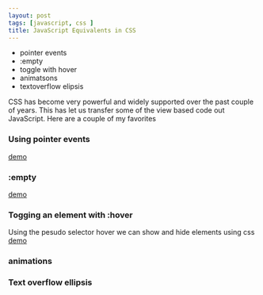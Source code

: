 ```yaml
---
layout: post
tags: [javascript, css ]
title: JavaScript Equivalents in CSS
---
```

* pointer events
* :empty
* toggle with hover
* animatsons
* textoverflow elipsis


CSS has become very powerful and widely supported over the past couple of years. This has let us transfer some of the view based code out JavaScript. Here are a couple of my favorites

### Using pointer events 
[demo](/demos/2013-06-26-javascript-equivalents-in-css/pointer-events.html)


### :empty

[demo](/demos/2013-06-26-javascript-equivalents-in-css/empty.html)

### Togging an element with :hover

Using the pesudo selector hover we can show and hide elements using css
[demo](/demos/2013-06-26-javascript-equivalents-in-css/hover.html)


### animations

### Text overflow ellipsis



